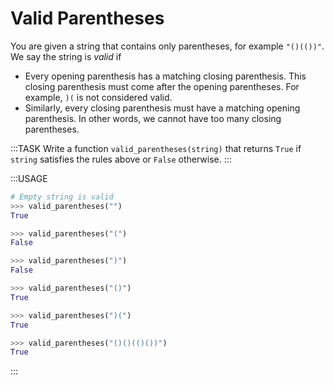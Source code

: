 # Valid Parentheses

You are given a string that contains only parentheses, for example `"()(())"`.
We say the string is *valid* if

* Every opening parenthesis has a matching closing parenthesis.
  This closing parenthesis must come after the opening parentheses.
  For example, `)(` is not considered valid.
* Similarly, every closing parenthesis must have a matching opening parenthesis.
  In other words, we cannot have too many closing parentheses.

:::TASK
Write a function `valid_parentheses(string)` that returns `True` if `string` satisfies the rules above or `False` otherwise.
:::

:::USAGE

```python
# Empty string is valid
>>> valid_parentheses("")
True

>>> valid_parentheses("(")
False

>>> valid_parentheses(")")
False

>>> valid_parentheses("()")
True

>>> valid_parentheses(")(")
True

>>> valid_parentheses("()()(()())")
True
```

:::
